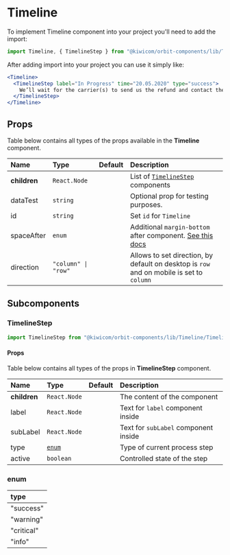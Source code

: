 # Timeline

To implement Timeline component into your project you'll need to add the import:

```jsx
import Timeline, { TimelineStep } from "@kiwicom/orbit-components/lib/Timeline";
```

After adding import into your project you can use it simply like:

```jsx
<Timeline>
  <TimelineStep label="In Progress" time="20.05.2020" type="success">
    We’ll wait for the carrier(s) to send us the refund and contact them again if necessary.
  </TimelineStep>
</Timeline>
```

## Props

Table below contains all types of the props available in the **Timeline** component.

| Name         | Type                | Default | Description                                                                                                                                                    |
| :----------- | :------------------ | :------ | :------------------------------------------------------------------------------------------------------------------------------------------------------------- |
| **children** | `React.Node`        |         | List of [`TimelineStep`](#TimelineStep) components                                                                                                             |
| dataTest     | `string`            |         | Optional prop for testing purposes.                                                                                                                            |
| id           | `string`            |         | Set `id` for `Timeline`                                                                                                                                        |
| spaceAfter   | `enum`              |         | Additional `margin-bottom` after component. [See this docs](https://github.com/kiwicom/orbit/tree/master/packages/orbit-components/src/common/getSpacingToken) |
| direction    | `"column" \| "row"` |         | Allows to set direction, by default on desktop is `row` and on mobile is set to `column`                                                                       |

## Subcomponents

### TimelineStep

```jsx
import TimelineStep from "@kiwicom/orbit-components/lib/Timeline/TimelineStep";
```

#### Props

Table below contains all types of the props in **TimelineStep** component.

| Name         | Type            | Default | Description                          |
| :----------- | :-------------- | :------ | :----------------------------------- |
| **children** | `React.Node`    |         | The content of the component         |
| label        | `React.Node`    |         | Text for `label` component inside    |
| subLabel     | `React.Node`    |         | Text for `subLabel` component inside |
| type         | [`enum`](#enum) |         | Type of current process step         |
| active       | `boolean`       |         | Controlled state of the step         |

### enum

| type       |
| :--------- |
| "success"  |
| "warning"  |
| "critical" |
| "info"     |
